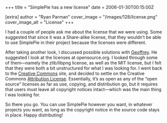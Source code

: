 +++
title = "SimplePie has a new license"
date = 2006-01-30T00:15:00Z

[extra]
author = "Ryan Parman"
cover_image = "/images/128/license.png"
cover_image_alt = "License"
+++

I had a couple of people ask me about the license that we were using. Some suggested that since it was a Share-alike license, that they wouldn’t be able to use SimplePie in their project because the licenses were different.

After taking another look, I discussed possible solutions with [Geoffrey](http://geoffers.uni.cc). He suggested I look at the licenses at opensource.org. I looked through some of them—namely the zlib/libpng license, as well as the MIT license, but I felt that they were both a bit unstructured for what I was looking for. I went back to the [Creative Commons](http://creativecommons.org) site, and decided to settle on the Creative Commons [Attribution License](http://www.creativecommons.org/licenses/by/2.5/). Essentially, it’s as open as any of the “open source” licenses as far as use, copying, and distribution go, but it requires that users must leave all copyright notices intact—which was the main thing I was looking for.

So there you go. You can use SimplePie however you want, in whatever projects you want, as long as the copyright notice in the source code stays in place. Happy distributing!

